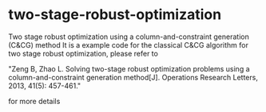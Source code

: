 # two-stage-robust-optimization
Two stage robust optimization using a column-and-constraint generation (C&amp;CG) method
It is a example code for the classical C&CG algorithm for two stage robust optimization, please refer to 

"Zeng B, Zhao L. Solving two-stage robust optimization problems using a column-and-constraint generation method[J]. Operations Research Letters, 2013, 41(5): 457-461."

for more details
